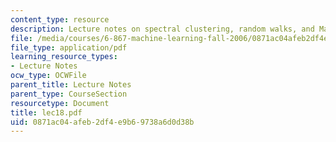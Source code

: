 ```yaml
---
content_type: resource
description: Lecture notes on spectral clustering, random walks, and Markov chains.
file: /media/courses/6-867-machine-learning-fall-2006/0871ac04afeb2df4e9b69738a6d0d38b_lec18.pdf
file_type: application/pdf
learning_resource_types:
- Lecture Notes
ocw_type: OCWFile
parent_title: Lecture Notes
parent_type: CourseSection
resourcetype: Document
title: lec18.pdf
uid: 0871ac04-afeb-2df4-e9b6-9738a6d0d38b
---
```

